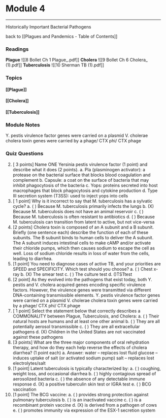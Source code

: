 # Module 4
---
Historically Important Bacterial Pathogens

back to [[Plagues and Pandemics - Table of Contents]]

### Readings
**Plague**
![[8 Bollet Ch 1 Plague_.pdf]]
**Cholera**
![[9 Bollet Ch 6 Cholera_ (1).pdf]]
**Tuberculosis**
![[10 Sherman TB (1).pdf]]

### Topics

#### [[Plague]]
#### [[Cholera]]
#### [[Tuberculosis]]



### Module Notes

Y. pestis virulence factor genes were carried on a plasmid
V. cholerae cholera toxin genes were carried by a phage/ CTX phi/ CTX phage


### Quiz Questions
2. [ 3 points] Name ONE Yersinia pestis virulence factor (1 point) and describe what it does (2 points).
a. Pla (plasminogen activator): a protease on the bacterial surface that blocks blood coagulation and complement
b. Capsule: a coat on the surface of bacteria that may inhibit phagocytosis of the bacteria
c. Yops: proteins secreted into host macrophages that block phagocytosis and cytokine production
d. Type III secretion system (T3SS): used to inject yops into cells
3. [ 1 point] Why is it incorrect to say that M. tuberculosis has a sylvatic cycle? a. ( ) Because M. tuberculosis primarily infects the lungs
b. (X) Because M. tuberculosis does not have an animal reservoir
c. ( ) Because M. tuberculosis is often resistant to antibiotics
d. ( ) Because M. tuberculosis can transition from latent to active, but not vice-versa
4. [2 points] Cholera toxin is composed of an A subunit and a B subunit. Briefly (one sentence each) describe the function of each of these subunits.
The B subunit binds to human cells to deliver the A subunit.
The A subunit induces intestinal cells to make cAMP and/or activate their chloride pumps, which then causes sodium to escape the cell as well. Loss of sodium chloride results in loss of water from the cells, leading to diarrhea.
5. [1 point] You need to diagnose cases of active TB, and your priorities are SPEED and SPECIFICITY. Which test should you choose?
a. ( ) Chest x-ray
b. (X) The smear test c. ( ) The culture test d. ()TSTtest
6. [2 point] As they evolved into the pathogens that exist today, both Y. pestis and V. cholera acquired genes encoding specific virulence factors. However, the virulence genes were transmitted via different DNA-containing transmissible elements.
Y. pestis virulence factor genes were carried on a plasmid
V. cholerae cholera toxin genes were carried by a phage/ CTX phi/ CTX phage
7. [ 1 point] Select the statement below that correctly describes a COMMONALITY between Plague, Tuberculosis, and Cholera:
a. ( ) Their natural hosts are humans and at least one other animal
b. ( ) They are all potentially aerosol transmissible
c. ( ) They are all extracellular pathogens
d. (X) Children in the United States are not vaccinated against these pathogens
8. [3 points] What are the three major components of oral rehydration therapy, and how do they each help reverse the effects of cholera diarrhea? (1 point each)
a. Answer:
water – replaces lost fluid
glucose – induces uptake of salt (or activated sodium pump) salt – replaces lost electrolytes/salt
9. [1 point] Latent tuberculosis is typically characterized by:
a. ( ) coughing, weight loss, and occasional diarrhea
b. ( ) highly contagious spread of aerosolized bacteria
c. ( ) the absence of any detectable immune response
d. (X) a positive tuberculin skin test or IGRA test
e. ( ) BCG vaccination
10. [1 point] The BCG vaccine:
a. ( ) provides strong protection against pulmonary tuberculosis
b. ( ) is an inactivated vaccine
c. ( ) is a recombinant protein vaccine
d. (X) is derived from a pathogen of cows
e. ( ) promotes immunity via expression of the ESX-1 secretion system